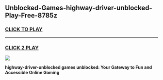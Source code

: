 
## Unblocked-Games-highway-driver-unblocked-Play-Free-8785z
<h3>
<a href="https://premium76.site?title=highway-driver-unblocked&ref=23A">CLICK TO PLAY</a></h3>
<hr>

<h3>
<a href="https://premium76.site?title=highway-driver-unblocked&ref=23A">CLICK 2 PLAY</a>
  
</h3>

<a href="https://premium76.site?title=highway-driver-unblocked&ref=23A"><img src="https://clearcache.store/games.png"></a>


**highway-driver-unblocked games unblocked: Your Gateway to Fun and Accessible Online Gaming**
